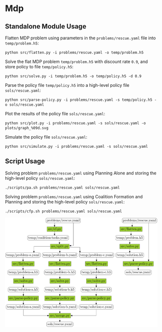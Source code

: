 # Mdp

## Standalone Module Usage


Flatten MDP problem using parameters in the ```problems/rescue.yaml``` file into  ```temp/problem.h5```:
```
python src/flatten.py -i problems/rescue.yaml -o temp/problem.h5
```

Solve the flat MDP problem ```temp/problem.h5``` with discount rate ```0.9```, and store policy to file ```temp/policy.h5```:
```
python src/solve.py -i temp/problem.h5 -o temp/policy.h5 -d 0.9
```

Parse the policy file ```temp/policy.h5``` into a high-level policy file ```sols/rescue.yaml```:
```
python src/parse-policy.py -i problems/rescue.yaml -s temp/policy.h5 -o sols/rescue.yaml
```

Plot the results of the policy file ```sols/rescue.yaml```:
```
python src/plot.py -i problems/rescue.yaml -s sols/rescue.yaml -o plots/graph_%09d.svg
```

Simulate the policy file ```sols/rescue.yaml```:
```
python src/simulate.py -i problems/rescue.yaml -s sols/rescue.yaml
```

## Script Usage

Solving problem ```problems/rescue.yaml``` using Planning Alone and storing the high-level policy ```sols/rescue.yaml```:
```
./scripts/pa.sh problems/rescue.yaml sols/rescue.yaml
```

Solving problem ```problems/rescue.yaml``` using Coalition Formation and Planning and storing the high-level policy ```sols/rescue.yaml```:
```
./scripts/cfp.sh problems/rescue.yaml sols/rescue.yaml
```

![pipeline](cfp-complete.dot.png?raw=true "Data Flow")
